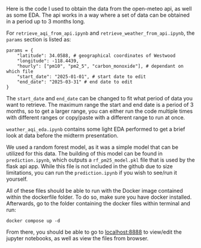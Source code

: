 Here is the code I used to obtain the data from the open-meteo api, as well as some EDA. The api works in a way where a set of data can be obtained in a period up to 3 months long.

For `retrieve_aqi_from_api.ipynb` and `retrieve_weather_from_api.ipynb`, the `params` section is listed as:
```
params = {
	"latitude": 34.0588, # geographical coordinates of Westwood
	"longitude": -118.4439,
	"hourly": ["pm10", "pm2_5", "carbon_monoxide"], # dependant on which file
	"start_date": "2025-01-01", # start date to edit
	"end_date": "2025-03-31" # end date to edit
}
```
The `start_date` and `end_date` can be changed to fit what period of data you want to retrieve. The maximum range the start and end date is a period of 3 months, so to get a larger range, you can either run the code multiple times with different ranges or copy/paste with a different range to run at once.

`weather_aqi_eda.ipynb` contains some light EDA performed to get a brief look at data before the midterm presentation.

We used a random forest model, as it was a simple model that can be utilized for this data. The building of this model can be found in `prediction.ipynb`, which outputs a `rf_pm25_model.pkl` file that is used by the flask api app. While this file is not included in the github due to size limitations, you can run the `prediction.ipynb` if you wish to see/run it yourself.

All of these files should be able to run with the Docker image contained within the dockerfile folder. To do so, make sure you have docker installed. Afterwards, go to the folder containing the docker files within terminal and run:

```docker compose up -d```

From there, you should be able to go to [localhost:8888](http://localhost:8888/lab) to view/edit the jupyter notebooks, as well as view the files from browser.
